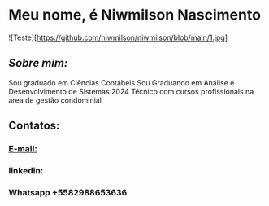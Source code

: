 # Meu nome, é Niwmilson Nascimento

![Teste][https://github.com/niwmilson/niwmilson/blob/main/1.jpg]

## *Sobre mim:*

Sou graduado em Ciências Contábeis
Sou Graduando em Análise e Desenvolvimento de Sistemas 2024
Técnico com cursos profissionais na area de gestão condominial



## Contatos:
 ### [E-mail:](https://www.gmail.com)
 ### linkedin: 
 ### Whatsapp +5582988653636
